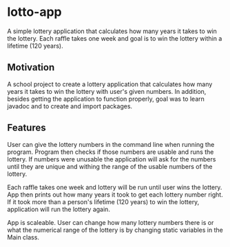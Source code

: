# lotto-app
A simple lottery application that calculates how many years it takes to win the lottery. Each raffle takes one week and goal is to win the lottery within a lifetime (120 years). 

## Motivation
A school project to create a lottery application that calculates how many years it takes to win the lottery with user's given numbers. In addition, besides getting the application to function properly, goal was to learn javadoc and to create and import packages.

## Features
User can give the lottery numbers in the command line when running the program. Program then checks if those numbers are usable and runs the lottery. If numbers were unusable the application will ask for the numbers until they are unique and withing the range of the usable numbers of the lottery.

Each raffle takes one week and lottery will be run until user wins the lottery. App then prints out how many years it took to get each lottery number right. If it took more than a person's lifetime (120 years) to win the lottery, application will run the lottery again.

App is scaleable. User can change how many lottery numbers there is or what the numerical range of the lottery is by changing static variables in the Main class.
